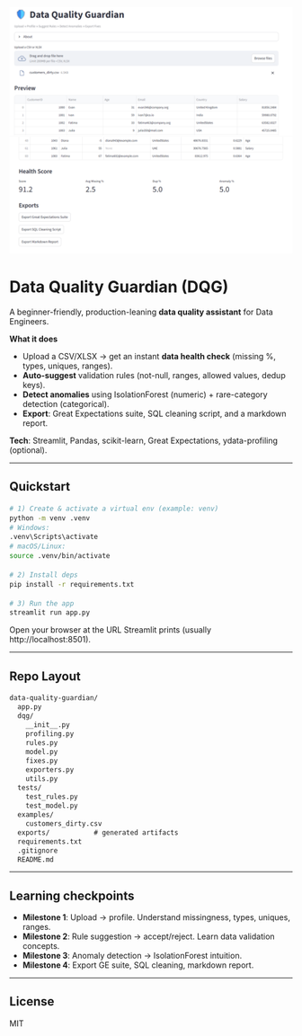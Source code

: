 ![Demo](demo/screenshot.png)
![Demo](demo/screenshot1.png)

# Data Quality Guardian (DQG)

A beginner-friendly, production-leaning **data quality assistant** for Data Engineers.

**What it does**  
- Upload a CSV/XLSX → get an instant **data health check** (missing %, types, uniques, ranges).
- **Auto-suggest** validation rules (not-null, ranges, allowed values, dedup keys).
- **Detect anomalies** using IsolationForest (numeric) + rare-category detection (categorical).
- **Export**: Great Expectations suite, SQL cleaning script, and a markdown report.

**Tech**: Streamlit, Pandas, scikit-learn, Great Expectations, ydata-profiling (optional).

---

## Quickstart

```bash
# 1) Create & activate a virtual env (example: venv)
python -m venv .venv
# Windows:
.venv\Scripts\activate
# macOS/Linux:
source .venv/bin/activate

# 2) Install deps
pip install -r requirements.txt

# 3) Run the app
streamlit run app.py
```

Open your browser at the URL Streamlit prints (usually http://localhost:8501).

---

## Repo Layout
```
data-quality-guardian/
  app.py
  dqg/
    __init__.py
    profiling.py
    rules.py
    model.py
    fixes.py
    exporters.py
    utils.py
  tests/
    test_rules.py
    test_model.py
  examples/
    customers_dirty.csv
  exports/           # generated artifacts
  requirements.txt
  .gitignore
  README.md
```

---

## Learning checkpoints
- **Milestone 1**: Upload → profile. Understand missingness, types, uniques, ranges.
- **Milestone 2**: Rule suggestion → accept/reject. Learn data validation concepts.
- **Milestone 3**: Anomaly detection → IsolationForest intuition.
- **Milestone 4**: Export GE suite, SQL cleaning, markdown report.

---

## License
MIT